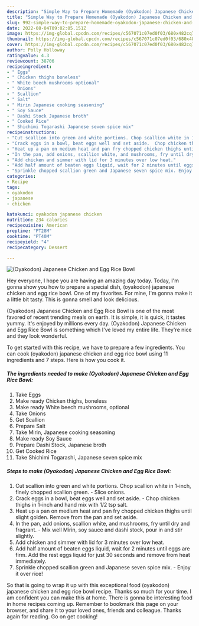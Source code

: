 ```yaml
---
description: "Simple Way to Prepare Homemade (Oyakodon) Japanese Chicken and Egg Rice Bowl"
title: "Simple Way to Prepare Homemade (Oyakodon) Japanese Chicken and Egg Rice Bowl"
slug: 992-simple-way-to-prepare-homemade-oyakodon-japanese-chicken-and-egg-rice-bowl
date: 2022-08-04T09:02:05.151Z
image: https://img-global.cpcdn.com/recipes/c567071c07ed0f03/680x482cq70/oyakodon-japanese-chicken-and-egg-rice-bowl-recipe-main-photo.jpg
thumbnail: https://img-global.cpcdn.com/recipes/c567071c07ed0f03/680x482cq70/oyakodon-japanese-chicken-and-egg-rice-bowl-recipe-main-photo.jpg
cover: https://img-global.cpcdn.com/recipes/c567071c07ed0f03/680x482cq70/oyakodon-japanese-chicken-and-egg-rice-bowl-recipe-main-photo.jpg
author: Polly Holloway
ratingvalue: 4.3
reviewcount: 38706
recipeingredient:
- " Eggs"
- " Chicken thighs boneless"
- " White beech mushrooms optional"
- " Onions"
- " Scallion"
- " Salt"
- " Mirin Japanese cooking seasoning"
- " Soy Sauce"
- " Dashi Stock Japanese broth"
- " Cooked Rice"
- " Shichimi Togarashi Japanese seven spice mix"
recipeinstructions:
- "Cut scallion into green and white portions. Chop scallion white in 1-inch, finely chopped scallion green. Slice onions."
- "Crack eggs in a bowl, beat eggs well and set aside.  Chop chicken thighs in 1-inch and hand mix with 1/2 tsp salt."
- "Heat up a pan on medium heat and pan fry chopped chicken thighs until slight golden. Remove from the pan and set aside."
- "In the pan, add onions, scallion white, and mushrooms, fry until dry and fragrant.  Mix well Mirin, soy sauce and dashi stock, pour in and stir slightly."
- "Add chicken and simmer with lid for 3 minutes over low heat."
- "Add half amount of beaten eggs liquid, wait for 2 minutes until eggs are firm. Add the rest eggs liquid for just 30 seconds and remove from heat immediately."
- "Sprinkle chopped scallion green and Japanese seven spice mix. Enjoy it over rice!"
categories:
- Recipe
tags:
- oyakodon
- japanese
- chicken

katakunci: oyakodon japanese chicken 
nutrition: 234 calories
recipecuisine: American
preptime: "PT28M"
cooktime: "PT40M"
recipeyield: "4"
recipecategory: Dessert

---
```



![(Oyakodon) Japanese Chicken and Egg Rice Bowl](https://img-global.cpcdn.com/recipes/c567071c07ed0f03/680x482cq70/oyakodon-japanese-chicken-and-egg-rice-bowl-recipe-main-photo.jpg)

Hey everyone, I hope you are having an amazing day today. Today, I'm gonna show you how to prepare a special dish, (oyakodon) japanese chicken and egg rice bowl. One of my favorites. For mine, I'm gonna make it a little bit tasty. This is gonna smell and look delicious.



(Oyakodon) Japanese Chicken and Egg Rice Bowl is one of the most favored of recent trending meals on earth. It is simple, it is quick, it tastes yummy. It's enjoyed by millions every day. (Oyakodon) Japanese Chicken and Egg Rice Bowl is something which I've loved my entire life. They're nice and they look wonderful.


To get started with this recipe, we have to prepare a few ingredients. You can cook (oyakodon) japanese chicken and egg rice bowl using 11 ingredients and 7 steps. Here is how you cook it.

<!--inarticleads1-->

##### The ingredients needed to make (Oyakodon) Japanese Chicken and Egg Rice Bowl:

1. Take  Eggs
1. Make ready  Chicken thighs, boneless
1. Make ready  White beech mushrooms, optional
1. Take  Onions
1. Get  Scallion
1. Prepare  Salt
1. Take  Mirin, Japanese cooking seasoning
1. Make ready  Soy Sauce
1. Prepare  Dashi Stock, Japanese broth
1. Get  Cooked Rice
1. Take  Shichimi Togarashi, Japanese seven spice mix




<!--inarticleads2-->

##### Steps to make (Oyakodon) Japanese Chicken and Egg Rice Bowl:

1. Cut scallion into green and white portions. Chop scallion white in 1-inch, finely chopped scallion green. - Slice onions.
1. Crack eggs in a bowl, beat eggs well and set aside.  - Chop chicken thighs in 1-inch and hand mix with 1/2 tsp salt.
1. Heat up a pan on medium heat and pan fry chopped chicken thighs until slight golden. Remove from the pan and set aside.
1. In the pan, add onions, scallion white, and mushrooms, fry until dry and fragrant.  - Mix well Mirin, soy sauce and dashi stock, pour in and stir slightly.
1. Add chicken and simmer with lid for 3 minutes over low heat.
1. Add half amount of beaten eggs liquid, wait for 2 minutes until eggs are firm. Add the rest eggs liquid for just 30 seconds and remove from heat immediately.
1. Sprinkle chopped scallion green and Japanese seven spice mix. - Enjoy it over rice!




So that is going to wrap it up with this exceptional food (oyakodon) japanese chicken and egg rice bowl recipe. Thanks so much for your time. I am confident you can make this at home. There is gonna be interesting food in home recipes coming up. Remember to bookmark this page on your browser, and share it to your loved ones, friends and colleague. Thanks again for reading. Go on get cooking!

